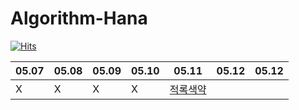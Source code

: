 <head>
    <link rel="Shortcut Icon" type="image/png" 
      href="{{ "./Images/favicon.png"  | absolute_url }}">
</head>

# Algorithm-Hana

[![Hits](https://hits.seeyoufarm.com/api/count/incr/badge.svg?url=https%3A%2F%2Fgithub.com%2Flake041%2Falgorithm-hana&count_bg=%23008485&title_bg=%23B5B5B5&icon=&icon_color=%23E7E7E7&title=hits&edge_flat=false)](https://hits.seeyoufarm.com)


|05.07|05.08|05.09|05.10|05.11|05.12|05.12|
|---|---|---|---|---|---|---|
|X|X|X|X|[적록색약](https://www.acmicpc.net/problem/10026)|||
